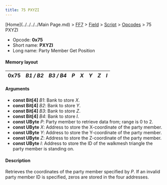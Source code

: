 ```yaml
---
title: 75 PXYZI
---
```


[Home](../../../../Main Page.md) > [FF7](../../../../FF7.md) > [Field](../../../Field.md) > [Script](../../Script.md) > [Opcodes](../Opcodes.md) > 75 PXYZI

-   Opcode: **0x75**
-   Short name: **PXYZI**
-   Long name: Party Member Get Position

#### Memory layout

| 0x75 | *B1 / B2* | *B3 / B4* | *P* | *X* | *Y* | *Z* | *I* |
|------|-----------|-----------|-----|-----|-----|-----|-----|

#### Arguments

-   **const Bit\[4\]** *B1*: Bank to store *X*.
-   **const Bit\[4\]** *B2*: Bank to store *Y*.
-   **const Bit\[4\]** *B3*: Bank to store *Z*.
-   **const Bit\[4\]** *B4*: Bank to store *I*.
-   **const UByte** *P*: Party member to retrieve data from; range is 0 to 2.
-   **const UByte** *X*: Address to store the X-coordinate of the party member.
-   **const UByte** *Y*: Address to store the Y-coordinate of the party member.
-   **const UByte** *Z*: Address to store the Z-coordinate of the party member.
-   **const UByte** *I*: Address to store the ID of the walkmesh triangle the party member is standing on.

#### Description

Retrieves the coordinates of the party member specified by *P*. If an invalid party member ID is specified, zeros are stored in the four addresses.
